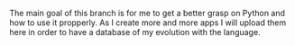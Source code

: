 The main goal of this branch is for me to get a better grasp on Python and how to use it propperly. As I create more and more apps I will upload them here in order to have a database of my evolution with the language.
